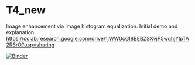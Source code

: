 # T4_new

Image enhancement via image histogram equalization. Initial demo and explanation https://colab.research.google.com/drive/1jWW0cGI8BEBZSXvjP5wqhjYlpTA2R6rO?usp=sharing  



[![Binder](https://mybinder.org/badge_logo.svg)](https://mybinder.org/v2/gh/atiehmk/T4_new/HEAD?labpath=%2Fvoila%2Frender%2FT4final.ipynb)

